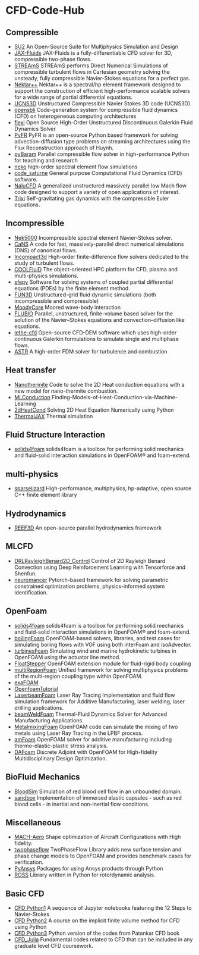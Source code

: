 # CFD-Code-Hub

## Compressible
- [SU2](https://github.com/su2code/SU2)
An Open-Source Suite for Multiphysics Simulation and Design
- [JAX-Fluids](https://github.com/tumaer/JAXFLUIDS)
JAX-Fluids is a fully-differentiable CFD solver for 3D, compressible two-phase flows.
- [STREAmS](https://github.com/STREAmS-CFD/STREAmS-2)
STREAmS performs Direct Numerical Simulations of compressible turbulent flows in Cartesian geometry solving the unsteady, fully compressible Navier-Stokes equations for a perfect gas.
- [Nektar++](https://gitlab.nektar.info/nektar/nektar)
Nektar++ is a spectral/hp element framework designed to support the construction of efficient high-performance scalable solvers for a wide range of partial differential equations.
- [UCNS3D](https://github.com/ucns3d-team/UCNS3D)
Unstructured Compressible Navier Stokes 3D code (UCNS3D).
- [opensbli](https://github.com/opensbli/opensbli)
Code-generation system for compressible fluid dynamics (CFD) on heterogeneous computing architectures
- [flexi](https://github.com/flexi-framework/flexi)
Open Source High-Order Unstructured Discontinuous Galerkin Fluid Dynamics Solver
- [PyFR](https://github.com/PyFR/PyFR)
PyFR is an open-source Python based framework for solving advection-diffusion type problems on streaming architectures using the Flux Reconstruction approach of Huynh.
- [pyBaram](https://gitlab.com/aadl_inha/pyBaram/)
Parallel compressible flow solver in high-performance Python for teaching and research
- [neko](https://github.com/ExtremeFLOW/neko)
high-order spectral element flow simulations
- [code_saturne](https://github.com/code-saturne/code_saturne)
General purpose Computational Fluid Dynamics (CFD) software. 
- [NaluCFD](https://github.com/NaluCFD/Nalu)
A generalized unstructured massively parallel low Mach flow code designed to support a variety of open applications of interest.
- [Trixi](https://github.com/trixi-framework/Trixi.jl)
Self-gravitating gas dynamics with the compressible Euler equations.

## Incompressible
- [Nek5000](https://nek5000.mcs.anl.gov/)
Incompressible spectral element Navier-Stokes solver.
- [CaNS](https://nek5000.mcs.anl.gov/)
A code for fast, massively-parallel direct numerical simulations (DNS) of canonical flows.
- [Incompact3d](https://github.com/xcompact3d/Incompact3d)
High-order finite-difference flow solvers dedicated to the study of turbulent flows.
- [COOLFluiD](https://github.com/andrealani/COOLFluiD)
The object-oriented HPC platform for CFD, plasma and multi-physics simulations.
- [sfepy](https://github.com/sfepy/sfepy)
Software for solving systems of coupled partial differential equations (PDEs) by the finite element method.
- [FUN3D](https://fun3d.larc.nasa.gov/)
Unstructured-grid fluid dynamic simulations (both incompressible and compressible)
- [MoodyCore](https://www.moodymarine.se/)
Moored wave-body interaction
- [FLUBIO](https://gitlab.com/alie89/flubio-code-fvm)
Parallel, unstructured, finite-volume based solver for the solution of the Navier–Stokes equations and convection–diffusion like equations.
- [lethe-cfd](https://github.com/lethe-cfd/lethe)
Open-source CFD-DEM software which uses high-order continuous Galerkin formulations to simulate single and multiphase flows.
- [ASTR](https://github.com/astr-code/astr)
A high-order FDM solver for turbulence and combustion

## Heat transfer
- [Nanothermite](https://github.com/jmreppsUWGrad/2D-Nanothermite)
Code to solve the 2D Heat conduction equations with a new model for nano-thermite combustion.
- [MLConduction](https://github.com/JinSZhao/Finding-Models-of-Heat-Conduction-via-Machine-Learning/tree/main)
Finding-Models-of-Heat-Conduction-via-Machine-Learning
- [2dHeatCond](https://levelup.gitconnected.com/solving-2d-heat-equation-numerically-using-python-3334004aa01a)
Solving 2D Heat Equation Numerically using Python
- [ThermalJAX](https://github.com/tianjuxue/jax-am/tree/main/applications/fem/thermal)
Thermal simulation

## Fluid Structure Interaction
- [solids4foam](https://www.solids4foam.com/)
solids4foam is a toolbox for performing solid mechanics and fluid-solid interaction simulations in OpenFOAM® and foam-extend.

## multi-physics
- [sparselizard](https://github.com/halbux/sparselizard/)
High-performance, multiphysics, hp-adaptive, open source C++ finite element library 

## Hydrodynamics
- [REEF3D](https://github.com/REEF3D/REEF3D)
An open-source parallel hydrodynamics framework

## MLCFD
- [DRLRayleighBenard2D_Control](https://github.com/KTH-FlowAI/DeepReinforcementLearning_RayleighBenard2D_Control)
Control of 2D Rayleigh Benard Convection using Deep Reinforcement Learning with Tensorforce and Shenfun.
- [neuromancer](https://github.com/pnnl/neuromancer/tree/master?tab=readme-ov-file)
Pytorch-based framework for solving parametric constrained optimization problems, physics-informed system identification.

## OpenFoam
- [solids4foam](https://www.solids4foam.com/)
solids4foam is a toolbox for performing solid mechanics and fluid-solid interaction simulations in OpenFOAM® and foam-extend.
- [boilingFoam](https://github.com/fmuni/boilingFoam-PUBLIC)
OpenFOAM-based solvers, libraries, and test cases for simulating boiling flows with VOF using both interFoam and isoAdvector.
- [turbinesFoam](https://github.com/turbinesFoam/turbinesFoam)
Simulating wind and marine hydrokinetic turbines in OpenFOAM using the actuator line method.
- [FloatStepper](https://github.com/FloatStepper/FloatStepper)
OpenFOAM extension module for fluid-rigid body coupling
- [multiRegionFoam](https://bitbucket.org/hmarschall/multiregionfoam/src/dev/)
Unified framework for solving multiphysics problems of the multi-region coupling type within OpenFOAM.
- [exaFOAM](https://code.hlrs.de/exaFOAM)
- [OpenfoamTutorial](https://github.com/pratbharat/-advancecfdwithpratyush)
- [LaserbeamFoam](https://github.com/micmog/LaserbeamFoam)
Laser Ray Tracing Implementation and fluid flow simulation framework for Additive Manufacturing, laser welding, laser drilling applications.
- [beamWeldFoam](https://github.com/tomflint22/beamWeldFoam)
Thermal-Fluid Dynamics Solver for Advanced Manufacturing Applications.
- [MetalmixingFoam](https://github.com/Leibniz-IWT/Metal-Mixing-in-LPBF)
OpenFOAM code can simulate the mixing of two metals using Laser Ray Tracing in the LPBF process.
- [amFoam](https://github.com/ravikrsingh/Additive-Manufacturing)
OpenFOAM solver for additive manufacturing including thermo-elastic-plastic stress analysis.
- [DAFoam](https://github.com/mdolab/dafoam)
Discrete Adjoint with OpenFOAM for High-fidelity Multidisciplinary Design Optimization.

## BioFluid Mechanics
- [BloodSim](https://github.com/mdolab/dafoam)
Simulation of red blood cell flow in an unbounded domain.
- [sandbox](http://basilisk.fr/sandbox/huet/README)
  Implementation of immersed elastic capsules - such as red blood cells - in inertial and non-inertial flow conditions.

## Miscellaneous
- [MACH-Aero](https://github.com/mdolab/mach-aero)
Shape optimization of Aircraft Configurations with High fidelity.
- [twophaseflow](https://github.com/DLR-RY/TwoPhaseFlow)
TwoPhaseFlow Library adds new surface tension and phase change models to OpenFOAM and provides benchmark cases for verification.
- [PyAnsys](https://docs.pyansys.com/dev/index.html)
Packages for using Ansys products through Python
- [ROSS](https://github.com/petrobras/ross)
Library written in Python for rotordynamic analysis.

## Basic CFD
- [CFD Python1](https://github.com/barbagroup/CFDPython/tree/master)
A sequence of Jupyter notebooks featuring the 12 Steps to Navier-Stokes
- [CFD Python2](https://bitbucket.org/cdegroot/cfdcourse/src/master/)
A course on the implicit finite volume method for CFD using Python
- [CFD Python3](https://github.com/PabloPacheco/pyconduct/tree/main)
Python version of the codes from Patankar CFD book
- [CFD_Julia](https://github.com/surajp92/CFD_Julia)
Fundamental codes related to CFD that can be included in any graduate level CFD coursework.
